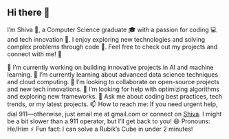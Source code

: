 ## Hi there 👋

I’m Shiva 👋, a Computer Science graduate 🎓 with a passion for coding 💻 and tech innovation 🚀. I enjoy exploring new technologies and solving complex problems through code 🧩. Feel free to check out my projects and connect with me! 🤝

🔭 I’m currently working on building innovative projects in AI and machine learning.
🌱 I’m currently learning about advanced data science techniques and cloud computing.
👯 I’m looking to collaborate on open-source projects and new tech innovations.
🤔 I’m looking for help with optimizing algorithms and exploring new frameworks.
💬 Ask me about coding best practices, tech trends, or my latest projects.
📫 How to reach me: If you need urgent help, dial 911—otherwise, just email me at gmail.com or connect on [Shiva](https://in.linkedin.com/in/shivaraddi). I might be a bit slower than a 911 operator, but I’ll get back to you!
😄 Pronouns: He/Him
⚡ Fun fact: I can solve a Rubik’s Cube in under 2 minutes!
